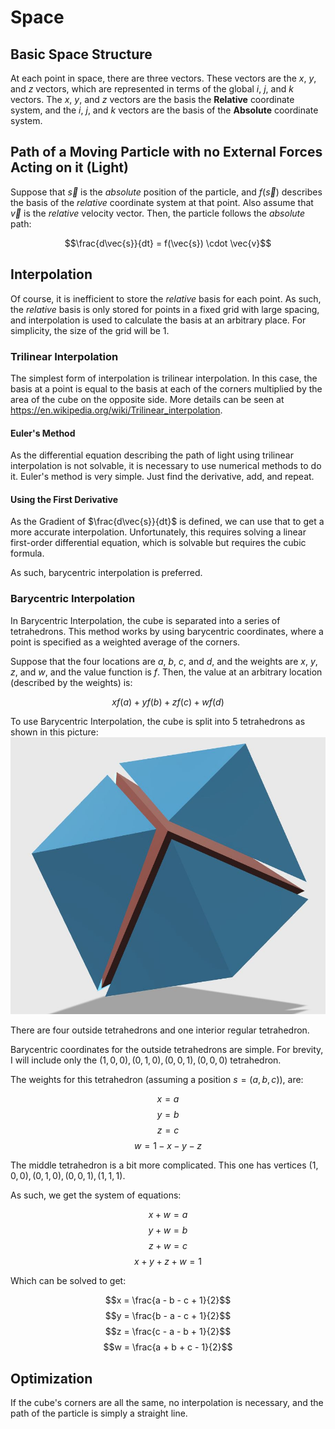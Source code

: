 <!-- markdownlint-disable no-inline-html no-bare-urls line-length header-increment -->

# Space

## Basic Space Structure

At each point in space, there are three vectors. These vectors are the $x$, $y$, and $z$ vectors, which are represented in terms of the global $i$, $j$, and $k$ vectors. The $x$, $y$, and $z$ vectors are the basis the **Relative** coordinate system, and the $i$, $j$, and $k$ vectors are the basis of the **Absolute** coordinate system.

## Path of a Moving Particle with no External Forces Acting on it (Light)

Suppose that $\vec{s}$ is the *absolute* position of the particle, and $f(\vec{s})$ describes the basis of the *relative* coordinate system at that point. Also assume that $\vec{v}$ is the *relative* velocity vector. Then, the particle follows the *absolute* path:

$$\frac{d\vec{s}}{dt} = f(\vec{s}) \cdot \vec{v}$$

## Interpolation

Of course, it is inefficient to store the *relative* basis for each point. As such, the *relative* basis is only stored for points in a fixed grid with large spacing, and interpolation is used to calculate the basis at an arbitrary place. For simplicity, the size of the grid will be $1$.

### Trilinear Interpolation

The simplest form of interpolation is trilinear interpolation. In this case, the basis at a point is equal to the basis at each of the corners multiplied by the area of the cube on the opposite side. More details can be seen at https://en.wikipedia.org/wiki/Trilinear_interpolation.

#### Euler's Method

As the differential equation describing the path of light using trilinear interpolation is not solvable, it is necessary to use numerical methods to do it. Euler's method is very simple. Just find the derivative, add, and repeat.

#### Using the First Derivative

As the Gradient of $\frac{d\vec{s}}{dt}$ is defined, we can use that to get a more accurate interpolation. Unfortunately, this requires solving a linear first-order differential equation, which is solvable but requires the cubic formula.

As such, barycentric interpolation is preferred.

### Barycentric Interpolation

In Barycentric Interpolation, the cube is separated into a series of tetrahedrons. This method works by using barycentric coordinates, where a point is specified as a weighted average of the corners.

Suppose that the four locations are $a$, $b$, $c$, and $d$, and the weights are $x$, $y$, $z$, and $w$, and the value function is $f$. Then, the value at an arbitrary location (described by the weights) is:

$$x f(a) + y f(b) + z f(c) + w f(d)$$

To use Barycentric Interpolation, the cube is split into 5 tetrahedrons as shown in this picture: ![Tetrahedron Split](cube.jpeg)

There are four outside tetrahedrons and one interior regular tetrahedron.

Barycentric coordinates for the outside tetrahedrons are simple. For brevity, I will include only the $(1, 0, 0), (0, 1, 0), (0, 0, 1), (0, 0, 0)$ tetrahedron.

The weights for this tetrahedron (assuming a position $s = (a, b, c)$), are:

$$x = a$$
$$y = b$$
$$z = c$$
$$w = 1 - x - y - z$$

The middle tetrahedron is a bit more complicated. This one has vertices $(1, 0, 0), (0, 1, 0), (0, 0, 1), (1, 1, 1)$.

As such, we get the system of equations:

$$x + w = a$$
$$y + w = b$$
$$z + w = c$$
$$x + y + z + w = 1$$

Which can be solved to get:

$$x = \frac{a - b - c + 1}{2}$$
$$y = \frac{b - a - c + 1}{2}$$
$$z = \frac{c - a - b + 1}{2}$$
$$w = \frac{a + b + c - 1}{2}$$

## Optimization

If the cube's corners are all the same, no interpolation is necessary, and the path of the particle is simply a straight line.